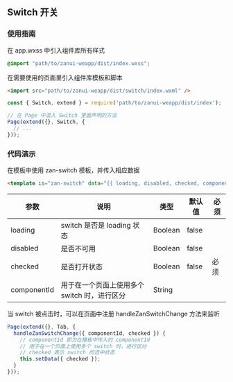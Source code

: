 ## Switch 开关

### 使用指南
在 app.wxss 中引入组件库所有样式
```css
@import "path/to/zanui-weapp/dist/index.wxss";
```

在需要使用的页面里引入组件库模板和脚本
```html
<import src="path/to/zanui-weapp/dist/switch/index.wxml" />
```
```js
const { Switch, extend } = require('path/to/zanui-weapp/dist/index');

// 在 Page 中混入 Switch 里面声明的方法
Page(extend({}, Switch, {
  // ...
}));
```

### 代码演示
在模板中使用 zan-switch 模板，并传入相应数据
```html
<template is="zan-switch" data="{{ loading, disabled, checked, componentId: 'switch1' }}"></template>
```

| 参数       | 说明      | 类型       | 默认值       | 必须      |
|-----------|-----------|-----------|-------------|-------------|
| loading | switch 是否是 loading 状态 | Boolean  | false | |
| disabled | 是否不可用 | Boolean  | false | |
| checked | 是否打开状态 | Boolean  | false  | 必须 |
| componentId | 用于在一个页面上使用多个 switch 时，进行区分 | String  |  | |

当 switch 被点击时，可以在页面中注册 handleZanSwitchChange 方法来监听
```js
Page(extend({}, Tab, {
  handleZanSwitchChange({ componentId, checked }) {
    // componentId 即为在模板中传入的 componentId
    // 用于在一个页面上使用多个 switch 时，进行区分
    // checked 表示 switch 的选中状态
    this.setData({ checked });
  }
}));
```


